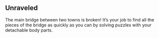 ## Unraveled 

The main bridge between two towns is broken! It’s your job to find all the pieces of the bridge as quickly as you can by solving puzzles with your detachable body parts.


